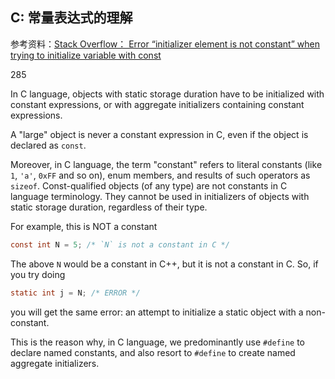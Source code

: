 ## C: 常量表达式的理解

参考资料：[Stack Overflow： Error “initializer element is not constant” when trying to initialize variable with const](https://stackoverflow.com/questions/3025050/error-initializer-element-is-not-constant-when-trying-to-initialize-variable-w)

285

In C language, objects with static storage duration have to be initialized with constant expressions, or with aggregate initializers containing constant expressions.

A "large" object is never a constant expression in C, even if the object is declared as `const`.

Moreover, in C language, the term "constant" refers to literal constants (like `1`, `'a'`, `0xFF` and so on), enum members, and results of such operators as `sizeof`. Const-qualified objects (of any type) are not constants in C language terminology. They cannot be used in initializers of objects with static storage duration, regardless of their type.

For example, this is NOT a constant

```c
const int N = 5; /* `N` is not a constant in C */
```
The above `N` would be a constant in C++, but it is not a constant in C. So, if you try doing

```c
static int j = N; /* ERROR */
```
you will get the same error: an attempt to initialize a static object with a non-constant.

This is the reason why, in C language, we predominantly use `#define` to declare named constants, and also resort to `#define` to create named aggregate initializers.
